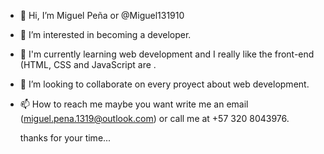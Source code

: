 - 👋 Hi, I’m Miguel Peña or @Miguel131910
- 👀 I’m interested in becoming a developer.
- 🌱 I'm currently learning web development and I really like the front-end (HTML, CSS and JavaScript are .
- 💞️ I’m looking to collaborate on every proyect about web development.
- 📫 How to reach me maybe you want write me an email (miguel.pena.1319@outlook.com) or call me at +57 320 8043976.

  thanks for your time...

<!---
Miguel131910/Miguel131910 is a ✨ special ✨ repository because its `README.md` (this file) appears on your GitHub profile.
You can click the Preview link to take a look at your changes.
--->
